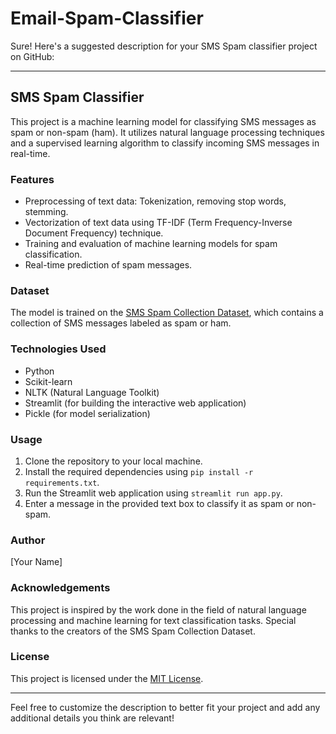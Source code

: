 ﻿# Email-Spam-Classifier
Sure! Here's a suggested description for your SMS Spam classifier project on GitHub:

---

## SMS Spam Classifier

This project is a machine learning model for classifying SMS messages as spam or non-spam (ham). It utilizes natural language processing techniques and a supervised learning algorithm to classify incoming SMS messages in real-time.

### Features
- Preprocessing of text data: Tokenization, removing stop words, stemming.
- Vectorization of text data using TF-IDF (Term Frequency-Inverse Document Frequency) technique.
- Training and evaluation of machine learning models for spam classification.
- Real-time prediction of spam messages.

### Dataset
The model is trained on the [SMS Spam Collection Dataset](https://archive.ics.uci.edu/ml/datasets/SMS+Spam+Collection), which contains a collection of SMS messages labeled as spam or ham.

### Technologies Used
- Python
- Scikit-learn
- NLTK (Natural Language Toolkit)
- Streamlit (for building the interactive web application)
- Pickle (for model serialization)

### Usage
1. Clone the repository to your local machine.
2. Install the required dependencies using `pip install -r requirements.txt`.
3. Run the Streamlit web application using `streamlit run app.py`.
4. Enter a message in the provided text box to classify it as spam or non-spam.

### Author
[Your Name]

### Acknowledgements
This project is inspired by the work done in the field of natural language processing and machine learning for text classification tasks. Special thanks to the creators of the SMS Spam Collection Dataset.

### License
This project is licensed under the [MIT License](LICENSE).

---

Feel free to customize the description to better fit your project and add any additional details you think are relevant!
